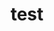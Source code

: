 ---
layout: rip-layout
bg-url: /img/background-project13.png
permalink: /research/try
title: test
keywords: Urban poverty, slums, livelihoods, mobility, shelter, social mobility, living wages
intro: A study to understand the contribution of the urban poor to the economy and functioning of the city.
description: <p class="simple-content">The purpose of the study is to understand the contribution of the urban poor to the economy and functioning of the city. It focuses primarily on the linkages between shelter, mobility, and livelihoods in urban slums. In addition to documentation of infrastructural facilities being afforded to the slums, it also examines the current status and aspirational requirements of the slum residents. The study will assess the policy and the social implications of this analysis on our understanding of urban poverty and the evolution of slums.<p/>
collaborations: The Poverty Study was partly funded by the Jamshetji Tata Trust and the Next Generation Infrastructure Foundation. The Poverty Study was conducted with the primary help of Mr. Issac Arul Selva, Mr. Issac Amruthraj and Mr. Vinay Sreenivasa. The report on Living Wages was carried out in collaboration with the International Institute of Information Technology, Bangalore, and was funded by the University of Amsterdam.
img1: /img/urban-poverty-img-1.jpg
img2: /img/urban-poverty-img-2.jpg
ide: try
categories: publications
tag: simulation
---